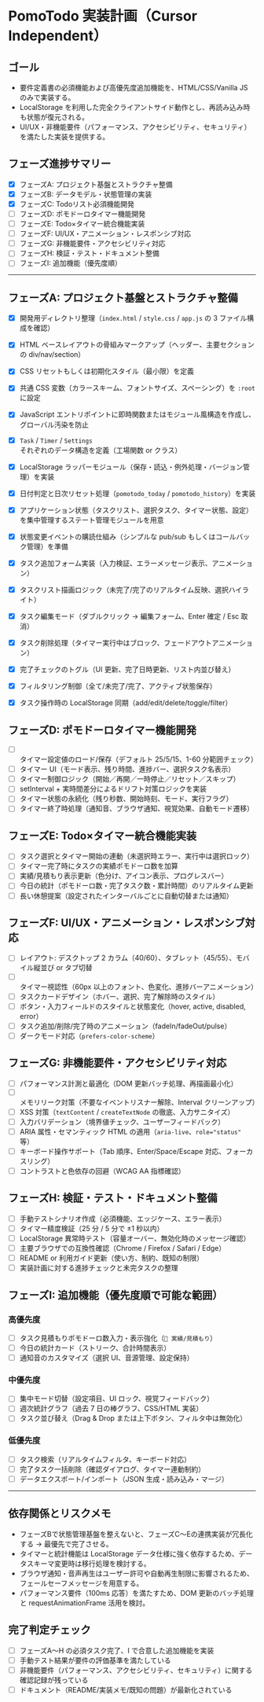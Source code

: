 # PomoTodo 実装計画（Cursor Independent）

## ゴール
- 要件定義書の必須機能および高優先度追加機能を、HTML/CSS/Vanilla JS のみで実装する。
- LocalStorage を利用した完全クライアントサイド動作とし、再読み込み時も状態が復元される。
- UI/UX・非機能要件（パフォーマンス、アクセシビリティ、セキュリティ）を満たした実装を提供する。

## フェーズ進捗サマリー
- [x] フェーズA: プロジェクト基盤とストラクチャ整備
- [x] フェーズB: データモデル・状態管理の実装
- [x] フェーズC: Todoリスト必須機能開発
- [ ] フェーズD: ポモドーロタイマー機能開発
- [ ] フェーズE: Todo×タイマー統合機能実装
- [ ] フェーズF: UI/UX・アニメーション・レスポンシブ対応
- [ ] フェーズG: 非機能要件・アクセシビリティ対応
- [ ] フェーズH: 検証・テスト・ドキュメント整備
- [ ] フェーズI: 追加機能（優先度順）

---

## フェーズA: プロジェクト基盤とストラクチャ整備
- [x] 開発用ディレクトリ整理（`index.html` / `style.css` / `app.js` の 3 ファイル構成を確認）
- [x] HTML ベースレイアウトの骨組みマークアップ（ヘッダー、主要セクションの div/nav/section）
- [x] CSS リセットもしくは初期化スタイル（最小限）を定義
- [x] 共通 CSS 変数（カラースキーム、フォントサイズ、スペーシング）を `:root` に設定
- [x] JavaScript エントリポイントに即時関数またはモジュール風構造を作成し、グローバル汚染を防止

- [x] `Task` / `Timer` / `Settings` それぞれのデータ構造を定義（工場関数 or クラス）
- [x] LocalStorage ラッパーモジュール（保存・読込・例外処理・バージョン管理）を実装
- [x] 日付判定と日次リセット処理（`pomotodo_today` / `pomotodo_history`）を実装
- [x] アプリケーション状態（タスクリスト、選択タスク、タイマー状態、設定）を集中管理するステート管理モジュールを用意
- [x] 状態変更イベントの購読仕組み（シンプルな pub/sub もしくはコールバック管理）を準備

- [x] タスク追加フォーム実装（入力検証、エラーメッセージ表示、アニメーション）
- [x] タスクリスト描画ロジック（未完了/完了のリアルタイム反映、選択ハイライト）
- [x] タスク編集モード（ダブルクリック → 編集フォーム、Enter 確定 / Esc 取消）
- [x] タスク削除処理（タイマー実行中はブロック、フェードアウトアニメーション）
- [x] 完了チェックのトグル（UI 更新、完了日時更新、リスト内並び替え）
- [x] フィルタリング制御（全て/未完了/完了、アクティブ状態保存）
- [x] タスク操作時の LocalStorage 同期（add/edit/delete/toggle/filter）

## フェーズD: ポモドーロタイマー機能開発
- [ ] タイマー設定値のロード/保存（デフォルト 25/5/15、1-60 分範囲チェック）
- [ ] タイマー UI（モード表示、残り時間、進捗バー、選択タスク名表示）
- [ ] タイマー制御ロジック（開始／再開／一時停止／リセット／スキップ）
- [ ] setInterval + 実時間差分によるドリフト対策ロジックを実装
- [ ] タイマー状態の永続化（残り秒数、開始時刻、モード、実行フラグ）
- [ ] タイマー終了時処理（通知音、ブラウザ通知、視覚効果、自動モード遷移）

## フェーズE: Todo×タイマー統合機能実装
- [ ] タスク選択とタイマー開始の連動（未選択時エラー、実行中は選択ロック）
- [ ] タイマー完了時にタスクの実績ポモドーロ数を加算
- [ ] 実績/見積もり表示更新（色分け、アイコン表示、プログレスバー）
- [ ] 今日の統計（ポモドーロ数・完了タスク数・累計時間）のリアルタイム更新
- [ ] 長い休憩提案（設定されたインターバルごとに自動切替または通知）

## フェーズF: UI/UX・アニメーション・レスポンシブ対応
- [ ] レイアウト: デスクトップ 2 カラム（40/60）、タブレット（45/55）、モバイル縦並び or タブ切替
- [ ] タイマー視認性（60px 以上のフォント、色変化、進捗バーアニメーション）
- [ ] タスクカードデザイン（ホバー、選択、完了解除時のスタイル）
- [ ] ボタン・入力フィールドのスタイルと状態変化（hover, active, disabled, error）
- [ ] タスク追加/削除/完了時のアニメーション（fadeIn/fadeOut/pulse）
- [ ] ダークモード対応（`prefers-color-scheme`）

## フェーズG: 非機能要件・アクセシビリティ対応
- [ ] パフォーマンス計測と最適化（DOM 更新バッチ処理、再描画最小化）
- [ ] メモリリーク対策（不要なイベントリスナー解除、Interval クリーンアップ）
- [ ] XSS 対策（`textContent` / `createTextNode` の徹底、入力サニタイズ）
- [ ] 入力バリデーション（境界値チェック、ユーザーフィードバック）
- [ ] ARIA 属性・セマンティック HTML の適用（`aria-live`、`role="status"` 等）
- [ ] キーボード操作サポート（Tab 順序、Enter/Space/Escape 対応、フォーカスリング）
- [ ] コントラストと色依存の回避（WCAG AA 指標確認）

## フェーズH: 検証・テスト・ドキュメント整備
- [ ] 手動テストシナリオ作成（必須機能、エッジケース、エラー表示）
- [ ] タイマー精度検証（25 分 / 5 分で ±1 秒以内）
- [ ] LocalStorage 異常時テスト（容量オーバー、無効化時のメッセージ確認）
- [ ] 主要ブラウザでの互換性確認（Chrome / Firefox / Safari / Edge）
- [ ] README or 利用ガイド更新（使い方、制約、既知の制限）
- [ ] 実装計画に対する進捗チェックと未完タスクの整理

## フェーズI: 追加機能（優先度順で可能な範囲）
### 高優先度
- [ ] タスク見積もりポモドーロ数入力・表示強化（`🍅 実績/見積もり`）
- [ ] 今日の統計カード（ストリーク、合計時間表示）
- [ ] 通知音のカスタマイズ（選択 UI、音源管理、設定保持）

### 中優先度
- [ ] 集中モード切替（設定項目、UI ロック、視覚フィードバック）
- [ ] 週次統計グラフ（過去 7 日の棒グラフ、CSS/HTML 実装）
- [ ] タスク並び替え（Drag & Drop または上下ボタン、フィルタ中は無効化）

### 低優先度
- [ ] タスク検索（リアルタイムフィルタ、キーボード対応）
- [ ] 完了タスク一括削除（確認ダイアログ、タイマー連動制約）
- [ ] データエクスポート/インポート（JSON 生成・読み込み・マージ）

---

## 依存関係とリスクメモ
- フェーズBで状態管理基盤を整えないと、フェーズC〜Eの連携実装が冗長化する → 最優先で完了させる。
- タイマーと統計機能は LocalStorage データ仕様に強く依存するため、データスキーマ変更時は移行処理を検討する。
- ブラウザ通知・音声再生はユーザー許可や自動再生制限に影響されるため、フェールセーフメッセージを用意する。
- パフォーマンス要件（100ms 応答）を満たすため、DOM 更新のバッチ処理と requestAnimationFrame 活用を検討。

## 完了判定チェック
- [ ] フェーズA〜H の必須タスク完了、I で合意した追加機能を実装
- [ ] 手動テスト結果が要件の評価基準を満たしている
- [ ] 非機能要件（パフォーマンス、アクセシビリティ、セキュリティ）に関する確認記録が残っている
- [ ] ドキュメント（README/実装メモ/既知の問題）が最新化されている
